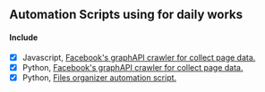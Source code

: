 ## Automation Scripts using for daily works

#### Include
- [x] Javascript, [Facebook's graphAPI crawler for collect page data.](https://github.com/Shan-Herald-Agency-for-News/automation_script/tree/main/FacebookCrawler_JS)
- [x] Python, [Facebook's graphAPI crawler for collect page data.](https://github.com/Shan-Herald-Agency-for-News/automation_script/tree/main/FacebookCrawler_Python)
- [x] Python, [Files organizer automation script.](https://github.com/Shan-Herald-Agency-for-News/automation_script/tree/main/FilesOrganizer)
